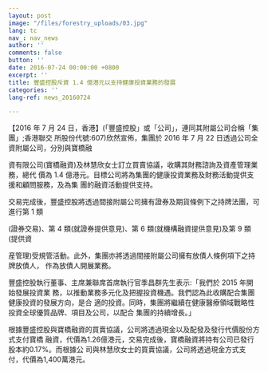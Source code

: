 ```yaml
---
layout: post
image: "/files/forestry_uploads/03.jpg"
lang: tc
nav_: nav_news
author: ''
comments: false
button: ''
date: 2016-07-24 00:00:00 +0800
excerpt: ''
title: 豐盛控股斥資 1.4 億港元以支持健康投資業務的發展
categories: ''
lang-ref: news_20160724

---
```

【2016 年 7 月 24 日，香港】(「豐盛控股」或「公司」，連同其附屬公司合稱「集團」;香港聯交 所股份代號:607)欣然宣佈，集團於 2016 年 7 月 22 日透過公司全資附屬公司，分別與寶橋融

資有限公司(寶橋融資)及林慧欣女士訂立買賣協議，收購其財務諮詢及資產管理業務，總代 價為 1.4 億港元。目標公司將為集團的健康投資業務及財務活動提供支援和顧問服務，及為集 團的融資活動提供支持。

交易完成後，豐盛控股將透過間接附屬公司擁有證券及期貨條例下之持牌法團，可進行第 1 類

(證券交易)、第 4 類(就證券提供意見)、第 6 類(就機構融資提供意見)及第 9 類(提供資

産管理)受規管活動。此外，集團亦將透過間接附屬公司擁有放債人條例項下之持牌放債人， 作為放債人開展業務。

豐盛控股執行董事、主席兼聯席首席執行官季昌群先生表示:「我們於 2015 年開始發展投資業 務，以推動業務多元化及把握投資機遇。我們認為此收購配合集團健康投資的發展方向，是合 適的投資。同時，集團將繼續在健康醫療領域戰略性投資全球優質品牌、項目及公司，以配合 集團的持續增長。」

根據豐盛控股與寶橋融資的買賣協議，公司將透過現金以及配發及發行代價股份方式支付寶橋 融資，代價為1.26億港元，交易完成後，寶橋融資將持有公司已發行股本約0.17%。而根據公 司與林慧欣女士的買賣協議，公司將透過現金方式支付，代價為1,400萬港元。